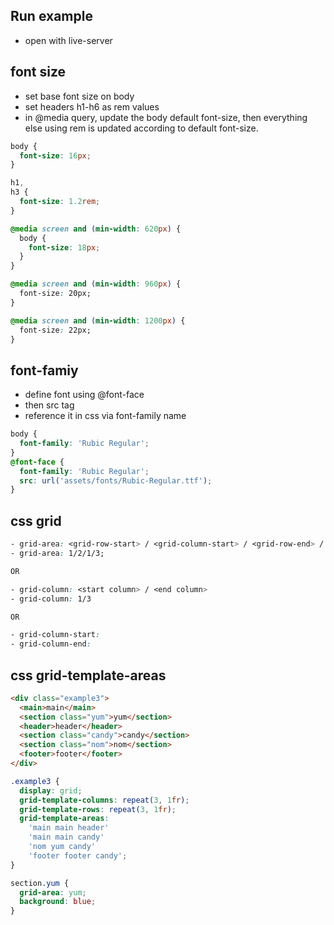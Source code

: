 ## Run example

- open with live-server

## font size

- set base font size on body
- set headers h1-h6 as rem values
- in @media query, update the body default font-size, then everything else using rem is updated according to default font-size.

```css
body {
  font-size: 16px;
}

h1,
h3 {
  font-size: 1.2rem;
}

@media screen and (min-width: 620px) {
  body {
    font-size: 18px;
  }
}

@media screen and (min-width: 960px) {
  font-size: 20px;
}

@media screen and (min-width: 1200px) {
  font-size: 22px;
}
```

<!-- ---------------------------------------------------------------------------------------- -->

## font-famiy

- define font using @font-face
- then src tag
- reference it in css via font-family name

```css
body {
  font-family: 'Rubic Regular';
}
@font-face {
  font-family: 'Rubic Regular';
  src: url('assets/fonts/Rubic-Regular.ttf');
}
```

## css grid

```css
- grid-area: <grid-row-start> / <grid-column-start> / <grid-row-end> / <grid-column-end>
- grid-area: 1/2/1/3;

OR

- grid-column: <start column> / <end column>
- grid-column: 1/3

OR

- grid-column-start:
- grid-column-end:
```

<!-- ---------------------------------------------------------------------------------------- -->

## css grid-template-areas

```html
<div class="example3">
  <main>main</main>
  <section class="yum">yum</section>
  <header>header</header>
  <section class="candy">candy</section>
  <section class="nom">nom</section>
  <footer>footer</footer>
</div>
```

```css
.example3 {
  display: grid;
  grid-template-columns: repeat(3, 1fr);
  grid-template-rows: repeat(3, 1fr);
  grid-template-areas:
    'main main header'
    'main main candy'
    'nom yum candy'
    'footer footer candy';
}

section.yum {
  grid-area: yum;
  background: blue;
}
```
